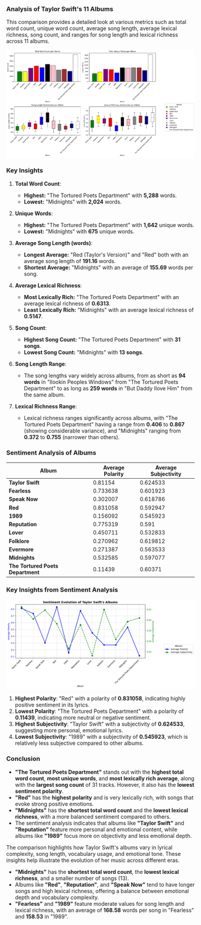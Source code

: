 ### Analysis of Taylor Swift's 11 Albums

This comparison provides a detailed look at various metrics such as total word count, unique word count, average song length, average lexical richness, song count, and ranges for song length and lexical richness across 11 albums.

<p align="center">
  <img src="https://github.com/amerchant23/MSDS-453-Final-Project/blob/main/Images/Album%20Analysis%20Visuals/All_Albums.png" />
</p>

### Key Insights

1. **Total Word Count**:
   - **Highest:** "The Tortured Poets Department" with **5,288** words.
   - **Lowest:** "Midnights" with **2,024** words.

2. **Unique Words**:
   - **Highest:** "The Tortured Poets Department" with **1,642** unique words.
   - **Lowest:** "Midnights" with **675** unique words.

3. **Average Song Length (words)**:
   - **Longest Average:** "Red (Taylor's Version)" and "Red" both with an average song length of **191.16** words.
   - **Shortest Average:** "Midnights" with an average of **155.69** words per song.

4. **Average Lexical Richness**:
   - **Most Lexically Rich:** "The Tortured Poets Department" with an average lexical richness of **0.6313**.
   - **Least Lexically Rich:** "Midnights" with an average lexical richness of **0.5147**.

5. **Song Count**:
   - **Highest Song Count:** "The Tortured Poets Department" with **31 songs**.
   - **Lowest Song Count:** "Midnights" with **13 songs**.

6. **Song Length Range**:
   - The song lengths vary widely across albums, from as short as **94 words** in "Ilookin Peoples Windows" from "The Tortured Poets Department" to as long as **259 words** in "But Daddy Ilove Him" from the same album.

7. **Lexical Richness Range**:
   - Lexical richness ranges significantly across albums, with "The Tortured Poets Department" having a range from **0.406** to **0.867** (showing considerable variance), and "Midnights" ranging from **0.372** to **0.755** (narrower than others).

### Sentiment Analysis of Albums

| **Album**                         | **Average Polarity** | **Average Subjectivity** |
|-----------------------------------|----------------------|--------------------------|
| **Taylor Swift**                  | 0.81154              | 0.624533                 |
| **Fearless**                      | 0.733638             | 0.601923                 |
| **Speak Now**                     | 0.302007             | 0.618786                 |
| **Red**                           | 0.831058             | 0.592947                 |
| **1989**                          | 0.156092             | 0.545923                 |
| **Reputation**                    | 0.775319             | 0.591                    |
| **Lover**                         | 0.450711             | 0.532833                 |
| **Folklore**                      | 0.270962             | 0.619812                 |
| **Evermore**                      | 0.271387             | 0.563533                 |
| **Midnights**                     | 0.532585             | 0.597077                 |
| **The Tortured Poets Department** | 0.11439              | 0.60371                  |

### Key Insights from Sentiment Analysis

<p align="center">
  <img src="https://github.com/amerchant23/MSDS-453-Final-Project/blob/main/Images/Album%20Analysis%20Visuals/Sentiment%20Evolution%20of%20Albums.png" />
</p>

1. **Highest Polarity**: "Red" with a polarity of **0.831058**, indicating highly positive sentiment in its lyrics.
2. **Lowest Polarity**: "The Tortured Poets Department" with a polarity of **0.11439**, indicating more neutral or negative sentiment.
3. **Highest Subjectivity**: "Taylor Swift" with a subjectivity of **0.624533**, suggesting more personal, emotional lyrics.
4. **Lowest Subjectivity**: "1989" with a subjectivity of **0.545923**, which is relatively less subjective compared to other albums.

### Conclusion

- **"The Tortured Poets Department"** stands out with the **highest total word count**, **most unique words**, and **most lexically rich average**, along with the **largest song count** of 31 tracks. However, it also has the **lowest sentiment polarity**.
- **"Red"** has the **highest polarity** and is very lexically rich, with songs that evoke strong positive emotions.
- **"Midnights"** has the **shortest total word count** and the **lowest lexical richness**, with a more balanced sentiment compared to others.
- The sentiment analysis indicates that albums like **"Taylor Swift"** and **"Reputation"** feature more personal and emotional content, while albums like **"1989"** focus more on objectivity and less emotional depth.

The comparison highlights how Taylor Swift's albums vary in lyrical complexity, song length, vocabulary usage, and emotional tone. These insights help illustrate the evolution of her music across different eras.
- **"Midnights"** has the **shortest total word count**, the **lowest lexical richness**, and a smaller number of songs (13).
- Albums like **"Red"**, **"Reputation"**, and **"Speak Now"** tend to have longer songs and high lexical richness, offering a balance between emotional depth and vocabulary complexity.
- **"Fearless"** and **"1989"** feature moderate values for song length and lexical richness, with an average of **168.58** words per song in "Fearless" and **158.53** in "1989".

